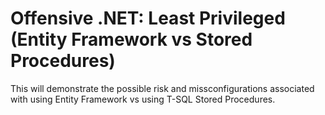 # Offensive .NET: Least Privileged (Entity Framework vs Stored Procedures)
This will demonstrate the possible risk and missconfigurations associated with using Entity Framework vs using T-SQL Stored Procedures.
